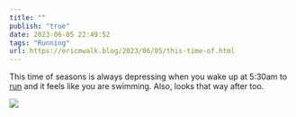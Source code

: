 ```yaml
---
title: ""
publish: "true"
date: 2023-06-05 22:49:52
tags: "Running"
url: https://ericmwalk.blog/2023/06/05/this-time-of.html
---
```


This time of seasons is always depressing when you wake up at 5:30am to [run](https://strava.com/activities/9206598265) and it feels like you are swimming. Also, looks that way after too.

![](https://ericmwalk.blog/uploads/2023/0a5517d3ae.jpg)
